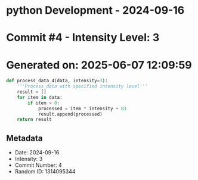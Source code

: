 ﻿# python Development - 2024-09-16
# Commit #4 - Intensity Level: 3
# Generated on: 2025-06-07 12:09:59
```python
def process_data_4(data, intensity=3):
    '''Process data with specified intensity level'''
    result = []
    for item in data:
        if item > 0:
            processed = item * intensity + 83
            result.append(processed)
    return result
```
## Metadata
- Date: 2024-09-16
- Intensity: 3
- Commit Number: 4
- Random ID: 1314095344
